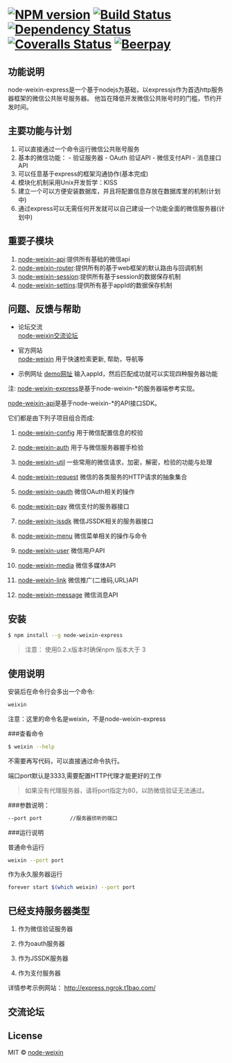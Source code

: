
#  [![NPM version][npm-image]][npm-url] [![Build Status][travis-image]][travis-url] [![Dependency Status][daviddm-image]][daviddm-url]  [![Coveralls Status][coveralls-image]][coveralls-url] [![Beerpay](https://beerpay.io/node-weixin/node-weixin-express/badge.svg?style=flat-square)](https://beerpay.io/node-weixin/node-weixin-express)


## 功能说明
  node-weixin-express是一个基于nodejs为基础，以expressjs作为首选http服务器框架的微信公共账号服务器。
  他旨在降低开发微信公共账号时的门槛，节约开发时间。
  

## 主要功能与计划

  1. 可以直接通过一个命令运行微信公共账号服务
  2. 基本的微信功能：
    - 验证服务器
    - OAuth 验证API
    - 微信支付API
    - 消息接口API
  3. 可以任意基于express的框架沟通协作(基本完成)
  4. 模块化机制采用Unix开发哲学：KISS
  5. 建立一个可以方便安装数据库，并且将配置信息存放在数据库里的机制(计划中)
  6. 通过express可以无需任何开发就可以自己建设一个功能全面的微信服务器(计划中)
  

## 重要子模块
  1. [node-weixin-api](https://github.com/node-weixin/node-weixin-api):提供所有基础的微信api
  2. [node-weixin-router](https://github.com/node-weixin/node-weixin-api):提供所有的基于web框架的默认路由与回调机制
  3. [node-weixin-session](https://github.com/node-weixin/node-weixin-session):提供所有基于session的数据保存机制
  4. [node-weixin-settins](https://github.com/node-weixin/node-weixin-settings):提供所有基于appId的数据保存机制


## 问题、反馈与帮助

* 论坛交流  
  [node-weixin交流论坛](http://forum.node-weixin.com/)

* 官方网站  
  [node-weixin](http://www.node-weixin.com/) 用于快速检索更新, 帮助，导航等
  
* 示例网址 
  [demo网址](http://express.ngrok.t1bao.com/) 输入appId，然后匹配成功就可以实现四种服务器功能

注:
 [node-weixin-express](https://github.com/node-weixin/node-weixin-express)是基于node-weixin-*的服务器端参考实现。

 [node-weixin-api](https://github.com/node-weixin/node-weixin-api)是基于node-weixin-*的API接口SDK。

 它们都是由下列子项目组合而成:

 1. [node-weixin-config](https://github.com/node-weixin/node-weixin-config)
    用于微信配置信息的校验

 2. [node-weixin-auth](https://github.com/node-weixin/node-weixin-auth)
    用于与微信服务器握手检验

 3. [node-weixin-util](https://github.com/node-weixin/node-weixin-util)
    一些常用的微信请求，加密，解密，检验的功能与处理

 4. [node-weixin-request](https://github.com/node-weixin/node-weixin-request)
    微信的各类服务的HTTP请求的抽象集合

 5. [node-weixin-oauth](https://github.com/node-weixin/node-weixin-oauth)
    微信OAuth相关的操作

 6. [node-weixin-pay](https://github.com/node-weixin/node-weixin-pay)
    微信支付的服务器接口

 7. [node-weixin-jssdk](https://github.com/node-weixin/node-weixin-jssdk)
    微信JSSDK相关的服务器接口

 8. [node-weixin-menu](https://github.com/node-weixin/node-weixin-menu)
    微信菜单相关的操作与命令
    
 9. [node-weixin-user](https://github.com/node-weixin/node-weixin-user)
    微信用户API
    
10. [node-weixin-media](https://github.com/node-weixin/node-weixin-media)
    微信多媒体API

11. [node-weixin-link](https://github.com/node-weixin/node-weixin-link)
    微信推广(二维码,URL)API
 
12. [node-weixin-message](https://github.com/node-weixin/node-weixin-message)
    微信消息API

## 安装

```sh
$ npm install --g node-weixin-express
```

> 注意： 使用0.2.x版本时确保npm 版本大于 3


## 使用说明

安装后在命令行会多出一个命令:

```sh
weixin
```
注意：这里的命令名是weixin，不是node-weixin-express

###查看命令

```sh
$ weixin --help
```

不需要再写代码，可以直接通过命令执行。

端口port默认是3333,需要配置HTTP代理才能更好的工作
  >如果没有代理服务器，请将port指定为80，以防微信验证无法通过。


###参数说明：

```sh
--port port         //服务器侦听的端口
```

###运行说明

普通命令运行

```sh
weixin --port port
```

作为永久服务器运行
```sh
forever start $(which weixin) --port port
```
## 已经支持服务器类型

1. 作为微信验证服务器

2. 作为oauth服务器

3. 作为JSSDK服务器

4. 作为支付服务器

详情参考示例网站：
http://express.ngrok.t1bao.com/


## 交流论坛


## License

MIT © [node-weixin](http://www.node-weixin.com)


[npm-image]: https://badge.fury.io/js/node-weixin-express.svg
[npm-url]: https://npmjs.org/package/node-weixin-express
[travis-image]: https://travis-ci.org/node-weixin/node-weixin-express.svg?branch=master
[travis-url]: https://travis-ci.org/node-weixin/node-weixin-express
[daviddm-image]: https://david-dm.org/node-weixin/node-weixin-express.svg?theme=shields.io
[daviddm-url]: https://david-dm.org/node-weixin/node-weixin-express
[coveralls-image]: https://coveralls.io/repos/node-weixin/node-weixin-express/badge.svg?branch=master&service=github
[coveralls-url]: https://coveralls.io/github/node-weixin/node-weixin-express?branch=master
